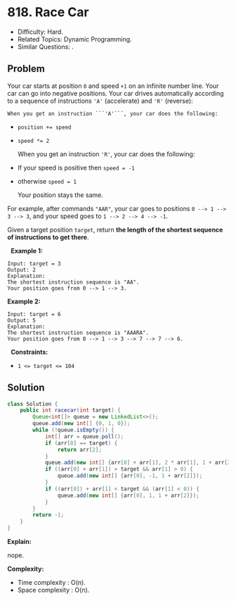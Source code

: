 # 818. Race Car

- Difficulty: Hard.
- Related Topics: Dynamic Programming.
- Similar Questions: .

## Problem

Your car starts at position ```0``` and speed ```+1``` on an infinite number line. Your car can go into negative positions. Your car drives automatically according to a sequence of instructions ```'A'``` (accelerate) and ```'R'``` (reverse):


	When you get an instruction ```'A'```, your car does the following:

	
		
- ```position += speed```
		
- ```speed *= 2```
	
	
	When you get an instruction ```'R'```, your car does the following:
	
		
- If your speed is positive then ```speed = -1```
		
- otherwise ```speed = 1```
	
	Your position stays the same.


For example, after commands ```"AAR"```, your car goes to positions ```0 --> 1 --> 3 --> 3```, and your speed goes to ```1 --> 2 --> 4 --> -1```.

Given a target position ```target```, return **the length of the shortest sequence of instructions to get there**.

 
**Example 1:**

```
Input: target = 3
Output: 2
Explanation: 
The shortest instruction sequence is "AA".
Your position goes from 0 --> 1 --> 3.
```

**Example 2:**

```
Input: target = 6
Output: 5
Explanation: 
The shortest instruction sequence is "AAARA".
Your position goes from 0 --> 1 --> 3 --> 7 --> 7 --> 6.
```

 
**Constraints:**


	
- ```1 <= target <= 104```



## Solution

```java
class Solution {
    public int racecar(int target) {
        Queue<int[]> queue = new LinkedList<>();
        queue.add(new int[] {0, 1, 0});
        while (!queue.isEmpty()) {
            int[] arr = queue.poll();
            if (arr[0] == target) {
                return arr[2];
            }
            queue.add(new int[] {arr[0] + arr[1], 2 * arr[1], 1 + arr[2]});
            if ((arr[0] + arr[1]) > target && arr[1] > 0) {
                queue.add(new int[] {arr[0], -1, 1 + arr[2]});
            }
            if ((arr[0]) + arr[1] < target && (arr[1] < 0)) {
                queue.add(new int[] {arr[0], 1, 1 + arr[2]});
            }
        }
        return -1;
    }
}
```

**Explain:**

nope.

**Complexity:**

* Time complexity : O(n).
* Space complexity : O(n).
